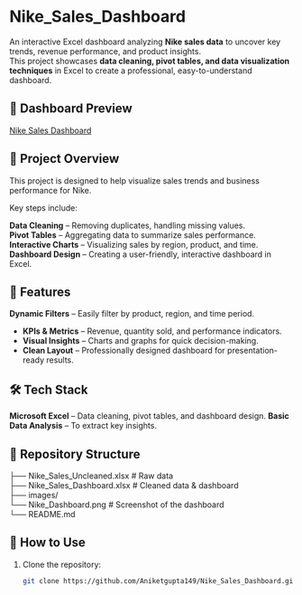
# Nike_Sales_Dashboard

An interactive Excel dashboard analyzing **Nike sales data** to uncover key trends, revenue performance, and product insights.  
This project showcases **data cleaning, pivot tables, and data visualization techniques** in Excel to create a professional, easy-to-understand dashboard.

## 📸 Dashboard Preview

[Nike Sales Dashboard](Nike_Dashboard.png)

## 📂 Project Overview

This project is designed to help visualize sales trends and business performance for Nike. 

Key steps include:

**Data Cleaning** – Removing duplicates, handling missing values.  
**Pivot Tables** – Aggregating data to summarize sales performance.
**Interactive Charts** – Visualizing sales by region, product, and time.
**Dashboard Design** – Creating a user-friendly, interactive dashboard in Excel.

## 🚀 Features

**Dynamic Filters** – Easily filter by product, region, and time period.
- **KPIs & Metrics** – Revenue, quantity sold, and performance indicators.
- **Visual Insights** – Charts and graphs for quick decision-making.
- **Clean Layout** – Professionally designed dashboard for presentation-ready results.


## 🛠️ Tech Stack

**Microsoft Excel** – Data cleaning, pivot tables, and dashboard design.
**Basic Data Analysis** – To extract key insights.


## 📂 Repository Structure

├── Nike_Sales_Uncleaned.xlsx # Raw data  
├── Nike_Sales_Dashboard.xlsx # Cleaned data & dashboard  
├── images/      
└── Nike_Dashboard.png # Screenshot of the dashboard  
└── README.md


## 📖 How to Use
1. Clone the repository:
   ```bash
   git clone https://github.com/Aniketgupta149/Nike_Sales_Dashboard.git